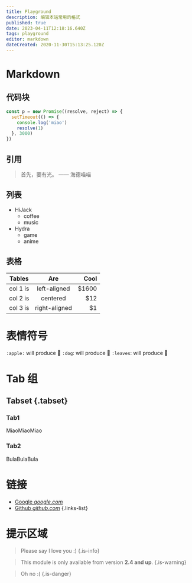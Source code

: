 ```yaml
---
title: Playground
description: 编辑本站常用的格式
published: true
date: 2023-04-11T12:18:16.640Z
tags: playground
editor: markdown
dateCreated: 2020-11-30T15:13:25.120Z
---
```


# Markdown

## 代码块

```js
const p = new Promise((resolve, reject) => {
  setTimeout(() => {
    console.log('miao')
    resolve(1)
  }, 3000)
})
```

## 引用

> 首先，要有光。
  —— 海德喵喵

## 列表

- HiJack
  - coffee
  - music
- Hydra
  - game
  - anime
  
 ## 表格

| Tables   |      Are      |  Cool |
|----------|:-------------:|------:|
| col 1 is |  left-aligned | $1600 |
| col 2 is |    centered   |   $12 |
| col 3 is | right-aligned |    $1 |
    

# 表情符号

`:apple:` will produce :apple:
`:dog`: will produce :dog:
`:leaves`: will produce :leaves:

# Tab 组

## Tabset {.tabset}

### Tab1
MiaoMiaoMiao

### Tab2
BulaBulaBula

# 链接

- [Google *google.com*](https://www.google.com)
- [Github *github.com*](https://github.com)
{.links-list}

# 提示区域

> Please say I love you :)
{.is-info}

> This module is only available from version **2.4 and up**.
{.is-warning}

> Oh no :(
{.is-danger}
